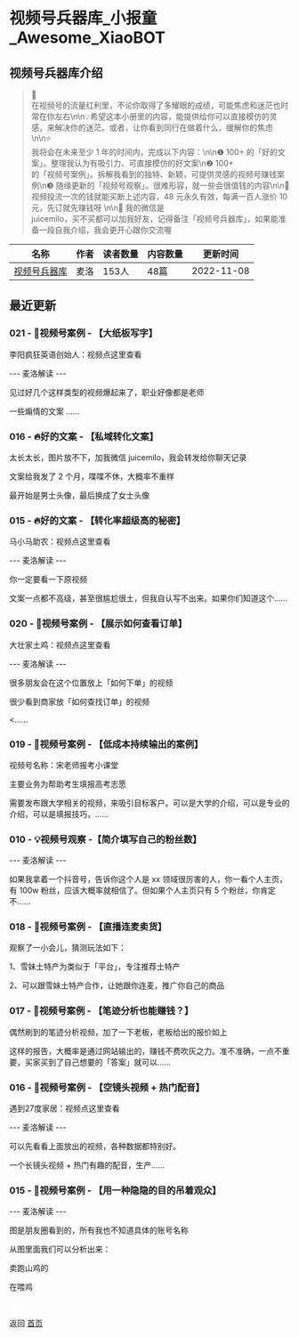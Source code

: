 # 视频号兵器库_小报童_Awesome_XiaoBOT

## 视频号兵器库介绍
> 💠  
在视频号的流量红利里，不论你取得了多耀眼的成绩，可能焦虑和迷茫也时常在你左右\n\n💡希望这本小册里的内容，能提供给你可以直接模仿的灵感，来解决你的迷茫。或者，让你看到同行在做着什么，缓解你的焦虑\n\n⭐️  
我将会在未来至少 1 年的时间内，完成以下内容：\n\n❶ 100+ 的「好的文案」。整理我认为有吸引力、可直接模仿的好文案\n❷ 100+  
的「视频号案例」。拆解我看到的独特、新颖，可提供灵感的视频号赚钱案例\n❸ 随缘更新的「视频号观察」。很难形容，就一些会很值钱的内容\n\n💸  
视频投流一次的钱就能买断上述内容，48 元永久有效，每满一百人涨价 10 元，先订就先赚钱呀 \n\n💎 我的微信是  
juicemilo，买不买都可以加我好友，记得备注「视频号兵器库」，如果能准备一段自我介绍，我会更开心跟你交流喔  
  


|名称|作者|读者数量|内容数量|更新时间|
|---|---|---|---|---|
|[视频号兵器库](https://xiaobot.net/p/milo?refer=0b133df9-27dc-423b-8101-639049001c13)|麦洛|153人|48篇|2022-11-08|

## 最近更新
### 021 - 💎视频号案例 - 【大纸板写字】

李阳疯狂英语创始人：视频点这里查看

\--- 麦洛解读 ---

见过好几个这样类型的视频爆起来了，职业好像都是老师

一些煽情的文案 ......

### 016 - 🔥好的文案 - 【私域转化文案】

太长太长，图片放不下，加我微信 juicemilo，我会转发给你聊天记录

文案给我发了 2 个月，喋喋不休，大概率不重样

最开始是男士头像，最后换成了女士头像

### 015 - 🔥好的文案 - 【转化率超级高的秘密】

马小马助农：视频点这里查看

\--- 麦洛解读 ---

你一定要看一下原视频

文案一点都不高级，甚至很尴尬很土，但我自认写不出来。如果你们知道这个......

### 020 - 💎视频号案例 - 【展示如何查看订单】

大壮家土鸡：视频点这里查看

\--- 麦洛解读 ---

很多朋友会在这个位置放上「如何下单」的视频

很少看到商家放「如何查找订单」的视频

<......

### 019 - 💎视频号案例 - 【低成本持续输出的案例】

视频号名称：宋老师报考小课堂

主要业务为帮助考生填报高考志愿

需要发布跟大学相关的视频，来吸引目标客户。可以是大学的介绍，可以是专业的介绍，可以是填报技巧，......

### 010 - 💡视频号观察 -【简介填写自己的粉丝数】

\--- 麦洛解读 ---

如果我拿着一个抖音号，告诉你这个人是 xx 领域很厉害的人，你一看个人主页，有 100w 粉丝，应该大概率就相信了。但如果个人主页只有 5
个粉丝，你肯定不......

### 018 - 💎视频号案例 - 【直播连麦卖货】

观察了一小会儿，猜测玩法如下：

1、雪妹土特产为类似于「平台」，专注推荐土特产

2、可以跟雪妹土特产合作，让她跟你连麦，推广你自己的商品

### 017 - 💎视频号案例 - 【笔迹分析也能赚钱？】

偶然刷到的笔迹分析视频，加了一下老板，老板给出的报价如上

这样的报告，大概率是通过网站输出的，赚钱不费吹灰之力。准不准确，一点不重要，买家买到了自己想要的「答案」就可以......

### 016 - 💎视频号案例 - 【空镜头视频 + 热门配音】

遇到27度家居：视频点这里查看

\--- 麦洛解读 ---

可以先看看上面放出的视频，各种数据都特别好。

一个长镜头视频 + 热门有趣的配音，生产......

### 015 - 💎视频号案例 - 【用一种隐隐的目的吊着观众】

\--- 麦洛解读 ---

图是朋友圈看到的，所有我也不知道具体的账号名称

从图里面我们可以分析出来：

卖跑山鸡的

在喂鸡


<a href="https://github.com/Reno9527/awesome-xiaobot" style="color: white; text-decoration: none;">awesome-xiaobot</a>

返回 [首页](../README.md)
